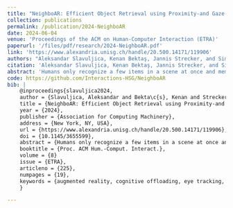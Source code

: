 ```yaml
---
title: "NeighboAR: Efficient Object Retrieval using Proximity-and Gaze-based Object Grouping with an AR System"
collection: publications
permalink: /publication/2024-NeighboAR
date: 2024-06-04
venue: 'Proceedings of the ACM on Human-Computer Interaction (ETRA)'
paperurl: '/files/pdf/research/2024-NeighboAR.pdf'
link: 'https://www.alexandria.unisg.ch/handle/20.500.14171/119906' 
authors: "Aleksandar Slavuljica, Kenan Bektaş, Jannis Strecker, and Simon Mayer"
citation: 'Aleksandar Slavuljica, Kenan Bektaş, Jannis Strecker, and Simon Mayer. 2024. NeighboAR: Efficient Object Retrieval using Proximity- and Gaze-based Object Grouping with an AR System. Proc. ACM Hum.-Comput. Interact. 8, ETRA, Article 225 (May 2024), 19 pages. https://doi.org/10.1145/3655599'
abstract: 'Humans only recognize a few items in a scene at once and memorize three to seven items in the short term. Such limitations can be mitigated using cognitive offloading (e.g., sticky notes, digital reminders). We studied whether a gaze-enabled Augmented Reality (AR) system could facilitate cognitive offloading and improve object retrieval performance. To this end, we developed NeighboAR, which detects objects in a user's surroundings and generates a graph that stores object proximity relationships and user's gaze dwell times for each object. In a controlled experiment, we asked N=17 participants to inspect randomly distributed objects and later recall the position of a given target object. Our results show that displaying the target together with the proximity object with the longest user gaze dwell time helps recalling the position of the target. Specifically, NeighboAR significantly reduces the retrieval time by 33%, number of errors by 71\%, and perceived workload by 10\%.'
code: https://github.com/Interactions-HSG/NeighboAR
bib: |
    @inproceedings{slavuljica2024,
    author = {Slavuljica, Aleksandar and Bekta\c{s}, Kenan and Strecker, Jannis and Mayer, Simon},
    title = {NeighboAR: Efficient Object Retrieval using Proximity-and Gaze-based Object Grouping with an AR System},
    year = {2024},
    publisher = {Association for Computing Machinery},
    address = {New York, NY, USA},
    url = {https://www.alexandria.unisg.ch/handle/20.500.14171/119906},
    doi = {10.1145/3655599},
    abstract = {Humans only recognize a few items in a scene at once and memorize three to seven items in the short term. Such limitations can be mitigated using cognitive offloading (e.g., sticky notes, digital reminders). We studied whether a gaze-enabled Augmented Reality (AR) system could facilitate cognitive offloading and improve object retrieval performance. To this end, we developed NeighboAR, which detects objects in a user's surroundings and generates a graph that stores object proximity relationships and user's gaze dwell times for each object. In a controlled experiment, we asked N=17 participants to inspect randomly distributed objects and later recall the position of a given target object. Our results show that displaying the target together with the proximity object with the longest user gaze dwell time helps recalling the position of the target. Specifically, NeighboAR significantly reduces the retrieval time by 33%, number of errors by 71%, and perceived workload by 10%.},
    booktitle = {Proc. ACM Hum.-Comput. Interact.},
    volume = {8}
    issue = {ETRA},
    articleno = {225},
    numpages = {19},
    keywords = {augmented reality, cognitive offloading, eye tracking, object detection,human augmentation, mixed reality, working memory, visual search},
    }

---
```


